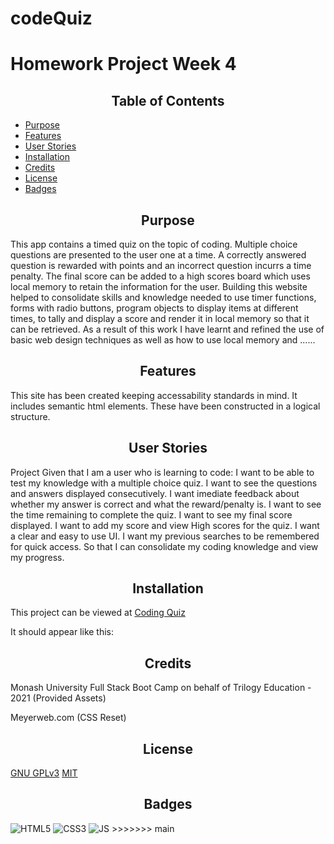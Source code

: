 # codeQuiz

# Homework Project Week 4 

<h2 style="text-align:center"> Table of Contents </h2>

- [Purpose](#Purpose)
- [Features](#Features)
- [User Stories](#Stories)
- [Installation](#Installation)
- [Credits](#Credits)
- [License](#License)
- [Badges](#Badges)



## <h2 style="text-align:center" id="purpose">Purpose</h2>

This app contains a timed quiz on the topic of coding.  Multiple choice questions are presented to the user one at a time. A correctly answered question is rewarded with points and an incorrect question incurrs a time penalty. The final score can be added to a high scores board which uses local memory to retain the information for the user. 
Building this website helped to consolidate skills and knowledge needed to use timer functions, forms with radio buttons, program objects to display items at different times, to tally and display a score and render it in local memory so that it can be retrieved. 
As a result of this work I have learnt and refined the use of basic web design techniques as well as how to use local memory and ......

## <h2 style="text-align:center" id="features">Features</h2>
This site has been created keeping accessability standards in mind.
It includes semantic html elements. These have been constructed in a logical structure. 

## <h2 style="text-align:center" id="Stories">User Stories</h2>
Project
Given that I am a user who is learning to code:
I want to be able to test my knowledge with a multiple choice quiz.
I want to see the questions and answers displayed consecutively.
I want imediate feedback about whether my answer is correct and what the reward/penalty is.
I want to see the time remaining to complete the quiz.
I want to see my final score displayed.
I want to add my score  and view High scores for the quiz.
I want a clear and easy to use UI.
I want my previous searches to be remembered for quick access.
So that I can consolidate my coding knowledge and view my progress.

## <h2 style="text-align:center" id="installation">Installation</h2> 
This project can be viewed at [Coding Quiz]()


It should appear like this:




## <h2 style="text-align:center" id="credits"> Credits</h2>
Monash University Full Stack Boot Camp on behalf of Trilogy Education - 2021 (Provided Assets)

Meyerweb.com (CSS Reset)

## <h2 style="text-align:center">License</h2>
[GNU GPLv3](https://choosealicense.com/licenses/gpl-3.0/)
[MIT](https://opensource.org/licenses/MIT)

## <h2 style="text-align:center">Badges</h2>

<img alt="HTML5" src="https://img.shields.io/badge/html5-%23E34F26.svg?style=for-the-badge&logo=html5&logoColor=white"/>
<img alt="CSS3" src="https://img.shields.io/badge/css3-%231572B6.svg?style=for-the-badge&logo=css3&logoColor=white"/>
<img alt="JS" src="https://img.shields.io/badge/JavaScript-F7DF1E?style=for-the-badge&logo=javascript&logoColor=black"/>
>>>>>>> main

